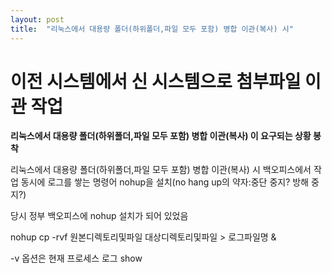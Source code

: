 ```yaml
---
layout: post
title:  "리눅스에서 대용량 폴더(하위폴더,파일 모두 포함) 병합 이관(복사) 시"
---
```


# 이전 시스템에서 신 시스템으로 첨부파일 이관 작업

**리눅스에서 대용량 폴더(하위폴더,파일 모두 포함) 병합 이관(복사) 이 요구되는 상황 봉착**

리눅스에서 대용량 폴더(하위폴더,파일 모두 포함) 병합 이관(복사) 시 백오피스에서 작업 동시에 로그를 쌓는 명령어
nohup을 설치(no hang up의 약자:중단 중지? 방해 중지?) 

당시 정부 백오피스에 nohup 설치가 되어 있었음

nohup cp -rvf 원본디렉토리및파일 대상디렉토리및파일 > 로그파일명 & 

-v 옵션은 현재 프로세스 로그 show

